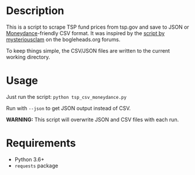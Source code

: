 
# Description

This is a script to scrape TSP fund prices from tsp.gov and save to JSON or
[Moneydance](https://infinitekind.com/moneydance)-friendly CSV format. It was
inspired by the [script by
mysteriousclam](https://www.bogleheads.org/forum/viewtopic.php?p=6801854#p6801854)
on the bogleheads.org forums.

To keep things simple, the CSV/JSON files are written to the current working
directory.

# Usage

Just run the script: `python tsp_csv_moneydance.py`

Run with `--json` to get JSON output instead of CSV.

**WARNING:** This script will overwrite JSON and CSV files with each run.

# Requirements

* Python 3.6+
* `requests` package
